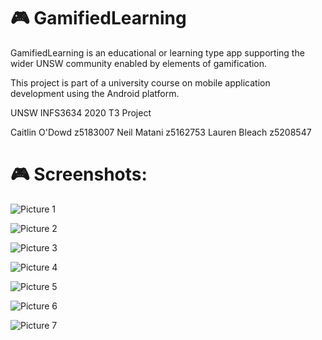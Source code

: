 # 🎮 GamifiedLearning

GamifiedLearning is an educational or learning type app supporting the wider UNSW community enabled by elements of gamification.

This project is part of a university course on mobile application development using the Android platform.

UNSW INFS3634 2020 T3 Project

Caitlin O'Dowd z5183007
Neil Matani z5162753
Lauren Bleach z5208547

# 🎮 Screenshots:

![Picture 1](https://user-images.githubusercontent.com/15191554/117267060-39ed1480-ae99-11eb-82d3-aa84c67fe78d.png)

![Picture 2](https://user-images.githubusercontent.com/15191554/117267365-8a647200-ae99-11eb-9302-69dc92cfbfdd.png)

![Picture 3](https://user-images.githubusercontent.com/15191554/117267379-8d5f6280-ae99-11eb-831e-c7bdd592a99d.png)

![Picture 4](https://user-images.githubusercontent.com/15191554/117267421-96e8ca80-ae99-11eb-8f5d-fa532ce82a22.png)

![Picture 5](https://user-images.githubusercontent.com/15191554/117267430-994b2480-ae99-11eb-9283-466c66fc5739.png)

![Picture 6](https://user-images.githubusercontent.com/15191554/117267450-9e0fd880-ae99-11eb-8f80-b2bb6510e8aa.png)

![Picture 7](https://user-images.githubusercontent.com/15191554/117267457-a10ac900-ae99-11eb-86cb-b8139a1aaaa6.png)
